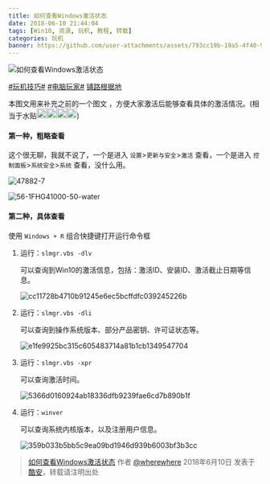 ```yaml
---
title: 如何查看Windows激活状态
date: 2018-06-10 21:44:04
tags: [Win10, 资源, 玩机, 教程, 转载]
categories: 玩机
banner: https://github.com/user-attachments/assets/793cc19b-19a5-4f40-9dd6-c0b91de41297
---
```

![如何查看Windows激活状态](https://github.com/user-attachments/assets/793cc19b-19a5-4f40-9dd6-c0b91de41297)

[#玩机技巧#](https://www.coolapk.com/t/玩机技巧) [#电脑玩家#](https://www.coolapk.com/t/电脑玩家) [铺路根据地](https://www.coolapk.com/dyh/1480)

本图文用来补充之前的一个图文 ，方便大家激活后能够查看具体的激活情况。(相当于水贴<img class="emoji" src="https://coolapk-uwp.github.io/Coolapk-Lite/CoolapkLite/CoolapkLite/Assets/Emoji/(流汗滑稽).png" alt="流汗滑稽" /><img class="emoji" src="https://coolapk-uwp.github.io/Coolapk-Lite/CoolapkLite/CoolapkLite/Assets/Emoji/(流汗滑稽).png" alt="流汗滑稽" /><img class="emoji" src="https://coolapk-uwp.github.io/Coolapk-Lite/CoolapkLite/CoolapkLite/Assets/Emoji/(流汗滑稽).png" alt="流汗滑稽" /><img class="emoji" src="https://coolapk-uwp.github.io/Coolapk-Lite/CoolapkLite/CoolapkLite/Assets/Emoji/(流汗滑稽).png" alt="流汗滑稽" />)

#### 第一种，粗略查看

这个很无聊，我就不说了，一个是进入 `设置`>`更新与安全`>`激活` 查看，一个是进入 `控制面板`>`系统安全`>`系统` 查看，没什么用。

![47882-7](https://github.com/user-attachments/assets/688e5a64-f365-42ae-93fb-259754fda844)

![56-1FHG41000-50-water](https://github.com/user-attachments/assets/3d7058f4-d70e-4e0d-ac23-c6185776bafa)

#### 第二种，具体查看

使用 `Windows + R` 组合快捷键打开运行命令框 

1. 运行：`slmgr.vbs -dlv`

   可以查询到Win10的激活信息，包括：激活ID、安装ID、激活截止日期等信息。

   <style>
     img.emoji {
      height: 20px;
      width: 20px;
      margin-bottom: -4px !important;
      display: inline;
     }
   </style>
   <!--more-->

   ![cc11728b4710b91245e6ec5bcffdfc039245226b](https://github.com/user-attachments/assets/b0c293bb-f159-498a-ad36-9e8d57d13aa0)

2. 运行：`slmgr.vbs -dli`

   可以查询到操作系统版本、部分产品密钥、许可证状态等。 

   ![e1fe9925bc315c605483714a81b1cb1349547704](https://github.com/user-attachments/assets/ff6e5cc9-6393-4660-90ec-1907b52baaa1)

3. 运行：`slmgr.vbs -xpr`

   可以查询激活时间。 

   ![5366d0160924ab18336dfb9239fae6cd7b890b1f](https://github.com/user-attachments/assets/95291d91-a84f-4254-9685-d1aaad897a78)

4. 运行：`winver`

   可以查询系统内核版本，以及注册用户信息。

   ![359b033b5bb5c9ea09bd1946d939b6003bf3b3cc](https://github.com/user-attachments/assets/aef545ff-bd91-4451-aa1e-bb2ffc5e73d9)

> [如何查看Windows激活状态](https://www.coolapk.com/feed/6850699?shareKey=OGJiZmViMTQ4OTQxNjY2NGEzZTE) 作者 [@wherewhere](https://www.coolapk.com/u/wherewhere) 2018年6月10日 发表于 [酷安](https://www.coolapk.com "Coolapk")，转载请注明出处
